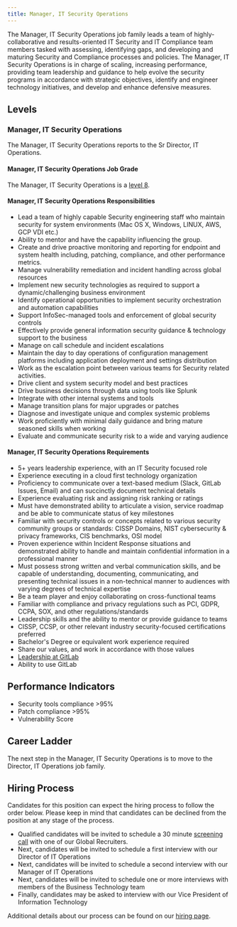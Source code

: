 ```yaml
---
title: Manager, IT Security Operations
---
```


The Manager, IT Security Operations job family leads a team of highly-collaborative and results-oriented IT Security and IT Compliance team members tasked with assessing, identifying gaps, and developing and maturing Security and Compliance processes and policies. The Manager, IT Security Operations is in charge of scaling, increasing performance, providing team leadership and guidance to help evolve the security programs in accordance with strategic objectives, identify and engineer technology initiatives, and develop and enhance defensive measures.

## Levels

### Manager, IT Security Operations

The Manager, IT Security Operations reports to the Sr Director, IT Operations.

#### Manager, IT Security Operations Job Grade

The Manager, IT Security Operations is a [level 8](/handbook/total-rewards/compensation/compensation-calculator/#gitlab-job-grades).

#### Manager, IT Security Operations Responsibilities

- Lead a team of highly capable Security engineering staff who maintain security for system environments (Mac OS X, Windows, LINUX, AWS, GCP VDI etc.)­­
- Ability to mentor and have the capability influencing the group.
- Create and drive proactive monitoring and reporting for endpoint and system health including, patching, compliance, and other performance metrics.
- Manage vulnerability remediation and incident handling across global resources
- Implement new security technologies as required to support a dynamic/challenging business environment
- Identify operational opportunities to implement security orchestration and automation capabilities
- Support InfoSec-managed tools and enforcement of global security controls
- Effectively provide general information security guidance & technology support to the business
- Manage on call schedule and incident escalations
- Maintain the day to day operations of configuration management platforms including application deployment and settings distribution
- Work as the escalation point between various teams for Security related activities.
- Drive client and system security model and best practices
- Drive business decisions through data using tools like Splunk
- Integrate with other internal systems and tools
- Manage transition plans for major upgrades or patches
- Diagnose and investigate unique and complex systemic problems
- Work proficiently with minimal daily guidance and bring mature seasoned skills when working
- Evaluate and communicate security risk to a wide and varying audience

#### Manager, IT Security Operations Requirements

- 5+ years leadership experience, with an IT Security focused role
- Experience executing in a cloud first technology organization
- Proficiency to communicate over a text-based medium (Slack, GitLab Issues, Email) and can succinctly document technical details
- Experience evaluating risk and assigning risk ranking or ratings
- Must have demonstrated ability to articulate a vision, service roadmap and be able to communicate status of key milestones
- Familiar with security controls or concepts related to various security community groups or standards: CISSP Domains, NIST cybersecurity & privacy frameworks, CIS benchmarks, OSI model
- Proven experience within Incident Response situations and demonstrated ability to handle and maintain confidential information in a professional manner
- Must possess strong written and verbal communication skills, and be capable of understanding, documenting, communicating, and presenting technical issues in a non-technical manner to audiences with varying degrees of technical expertise
- Be a team player and enjoy collaborating on cross-functional teams
- Familiar with compliance and privacy regulations such as PCI, GDPR, CCPA, SOX, and other regulations/standards
- Leadership skills and the ability to mentor or provide guidance to teams
- CISSP, CCSP, or other relevant industry security-focused certifications preferred
- Bachelor's Degree or equivalent work experience required
- Share our values, and work in accordance with those values
- [Leadership at GitLab](/handbook/company/structure/#management-group)
- Ability to use GitLab

## Performance Indicators

- Security tools compliance >95%
- Patch compliance >95%
- Vulnerability Score

## Career Ladder

The next step in the Manager, IT Security Operations is to move to the Director, IT Operations job family.

## Hiring Process

Candidates for this position can expect the hiring process to follow the order below. Please keep in mind that candidates can be declined from the position at any stage of the process.

- Qualified candidates will be invited to schedule a 30 minute [screening call](/handbook/hiring/candidate-faq/#screening-call) with one of our Global Recruiters.
- Next, candidates will be invited to schedule a first interview with our Director of IT Operations
- Next, candidates will be invited to schedule a second interview with our Manager of IT Operations
- Next, candidates will be invited to schedule one or more interviews with members of the Business Technology team
- Finally, candidates may be asked to interview with our Vice President of Information Technology

Additional details about our process can be found on our [hiring page](/handbook/hiring/).
